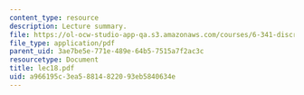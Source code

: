 ```yaml
---
content_type: resource
description: Lecture summary.
file: https://ol-ocw-studio-app-qa.s3.amazonaws.com/courses/6-341-discrete-time-signal-processing-fall-2005/a966195c3ea58814822093eb5840634e_lec18.pdf
file_type: application/pdf
parent_uid: 3ae7be5e-771e-489e-64b5-7515a7f2ac3c
resourcetype: Document
title: lec18.pdf
uid: a966195c-3ea5-8814-8220-93eb5840634e
---
```

